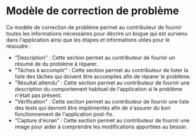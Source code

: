 # Modèle de correction de problème

Ce modèle de correction de problème permet au contributeur de fournir toutes les informations nécessaires
pour décrire un bogue qui est survenu dans l'application ainsi que les étapes et informations utiles pour le résoudre :

- "Description" : Cette section permet au contributeur de fournir un résumé de du problème à réparer.
- "Tâches à accomplir" : Cette section permet au contributeur de lister la liste des tâches qui doivent être 
accomplies afin de réparer le problème.
- "Résultat attendu" : Cette section permet au contributeur de fournir une description du comportement habituel
de l'application si le problème n'était pas présent.
- "Vérification" : Cette section permet au contributeur de fournir une liste des tests qui devront être implémentés
afin de s'assurer du bon fonctionnement de l'application post-fix.
- "Capture d'écran" : Cette section permet au contributeur de fournir une image pour aider à comprendre les modifications apportées au besoin.
